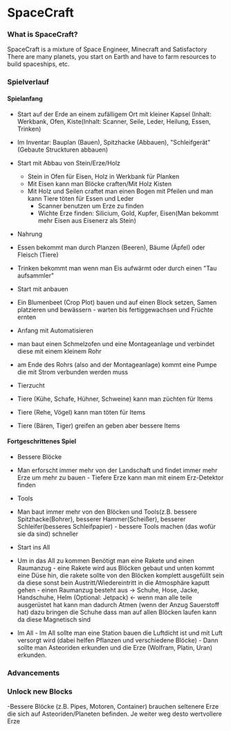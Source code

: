 # SpaceCraft
### What is SpaceCraft?
SpaceCraft is a mixture of Space Engineer, Minecraft and Satisfactory
There are many planets, you start on Earth and have to farm resources to build spaceships, etc.


### Spielverlauf
#### Spielanfang
 
 - Start auf der Erde an einem zufälligem Ort mit kleiner Kapsel (Inhalt: Werkbank, Ofen, Kiste(Inhalt: Scanner, Seile, Leder, Heilung, Essen, Trinken)
  - Im Inventar: Bauplan (Bauen), Spitzhacke (Abbauen), "Schleifgerät" (Gebaute Struckturen abbauen)
    
 - Start mit Abbau von Stein/Erze/Holz
   - Stein in Ofen für Eisen, Holz in Werkbank für Planken
   - Mit Eisen kann man Blöcke craften/Mit Holz Kisten
    - Mit Holz und Seilen craftet man einen Bogen mit Pfeilen und man kann Tiere töten für Essen und Leder
       - Scanner benutzen um Erze zu finden
        - Wichte Erze finden: Silicium, Gold, Kupfer, Eisen(Man bekommt mehr Eisen aus Eisenerz als Stein)
      
  - Nahrung
  - Essen bekommt man durch Planzen (Beeren), Bäume (Äpfel) oder Fleisch (Tiere)
  - Trinken bekommt man wenn man Eis aufwärmt oder durch einen "Tau aufsammler"
      
  - Start mit anbauen
   - Ein Blumenbeet (Crop Plot) bauen und auf einen Block setzen, Samen platzieren und bewässern
    - warten bis fertiggewachsen und Früchte ernten
       
 - Anfang mit Automatisieren
  - man baut einen Schmelzofen und eine Montageanlage und verbindet diese mit einem kleinem Rohr
   - am Ende des Rohrs (also and der Montageanlage) kommt eine Pumpe die mit Strom verbunden werden muss
      
 - Tierzucht
  - Tiere (Kühe, Schafe, Hühner, Schweine) kann man züchten für Items
  - Tiere (Rehe, Vögel) kann man töten für Items
  - Tiere (Bären, Tiger) greifen an geben aber bessere Items
     
     
#### Fortgeschrittenes Spiel
  
  - Bessere Blöcke
   - Man erforscht immer mehr von der Landschaft und findet immer mehr Erze um mehr zu bauen
    - Tiefere Erze kann man mit einem Erz-Detektor finden
  
  - Tools
   - Man baut immer mehr von den Blöcken und Tools(z.B. bessere Spitzhacke(Bohrer), besserer Hammer(Scheißer), besserer Schleifer(besseres Schleifpapier)
    - bessere Tools machen (das wofür sie da sind) schneller
   
   
  - Start ins All
   - Um in das All zu kommen Benötigt man eine Rakete und einen Raumanzug
    - eine Rakete wird aus Blöcken gebaut und unten kommt eine Düse hin, die rakete sollte von den Blöcken komplett ausgefüllt sein da diese sonst bein Austritt/Wiedereintritt in die Atmosphäre kaputt gehen
    - einen Raumanzug besteht aus -> Schuhe, Hose, Jacke, Handschuhe, Helm (Optional: Jetpack) <-  wenn man alle teile ausgerüstet hat kann man dadurch Atmen (wenn der Anzug Sauerstoff hat) dazu bringen die Schuhe dass man auf allen Blöcken laufen kann da diese Magnetisch sind
    
    
   - Im All
    - Im All sollte man eine Station bauen die Luftdicht ist und mit Luft versorgt wird (dabei helfen Pflanzen und verschiedene Blöcke) 
    - Dann sollte man Asteoriden erkunden und die Erze (Wolfram, Platin, Uran) erkunden.
    

### Advancements


### Unlock new Blocks

 -Bessere Blöcke (z.B. Pipes, Motoren, Container) brauchen seltenere Erze die sich auf Asteoriden/Planeten befinden. Je weiter weg desto wertvollere Erze
